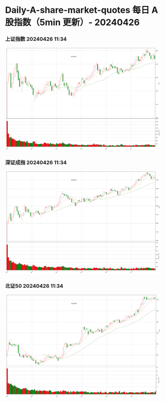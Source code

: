 
# Daily-A-share-market-quotes 每日 A 股指数（5min 更新）- 20240426

### 上证指数 20240426 11:34
![](./fig/2024/4/20240426-sh000001.png)

### 深证成指 20240426 11:34
![](./fig/2024/4/20240426-sz399001.png)

### 北证50 20240426 11:34
![](./fig/2024/4/20240426-bj899050.png)
